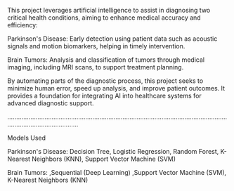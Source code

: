 This project leverages artificial intelligence to assist in diagnosing two critical health conditions, aiming to enhance medical accuracy and efficiency:

Parkinson's Disease: Early detection using patient data such as acoustic signals and motion biomarkers, helping in timely intervention.

Brain Tumors: Analysis and classification of tumors through medical imaging, including MRI scans, to support treatment planning.

By automating parts of the diagnostic process, this project seeks to minimize human error, speed up analysis, and improve patient outcomes. It provides a foundation for integrating AI into healthcare systems for advanced diagnostic support.

....................................................................................................................................................................

Models Used

Parkinson's Disease: Decision Tree, Logistic Regression, Random Forest, K-Nearest Neighbors (KNN), Support Vector Machine (SVM)

Brain Tumors: ,Sequential (Deep Learning) ,Support Vector Machine (SVM), K-Nearest Neighbors (KNN)

